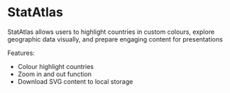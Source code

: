 # StatAtlas
StatAtlas allows users to highlight countries in custom colours, explore geographic data visually, and prepare engaging content for presentations 

Features:

- Colour highlight countries
- Zoom in and out function
- Download SVG content to local storage

